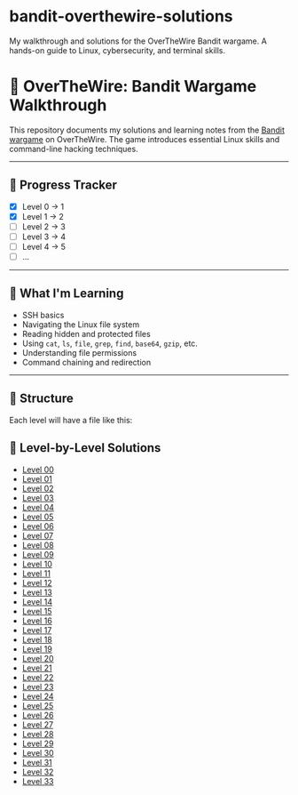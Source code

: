 # bandit-overthewire-solutions
My walkthrough and solutions for the OverTheWire Bandit wargame. A hands-on guide to Linux, cybersecurity, and terminal skills.

# 🐧 OverTheWire: Bandit Wargame Walkthrough

This repository documents my solutions and learning notes from the [Bandit wargame](https://overthewire.org/wargames/bandit/) on OverTheWire. The game introduces essential Linux skills and command-line hacking techniques.

---

## 🔄 Progress Tracker

- [x] Level 0 → 1
- [x] Level 1 → 2
- [ ] Level 2 → 3
- [ ] Level 3 → 4
- [ ] Level 4 → 5
- [ ] ...

---

## 🧠 What I'm Learning

- SSH basics
- Navigating the Linux file system
- Reading hidden and protected files
- Using `cat`, `ls`, `file`, `grep`, `find`, `base64`, `gzip`, etc.
- Understanding file permissions
- Command chaining and redirection

---

## 📂 Structure

Each level will have a file like this:
## 📂 Level-by-Level Solutions

- [Level 00](./level00.md)
- [Level 01](./level01.md)
- [Level 02](./level02.md)
- [Level 03](./level03.md)
- [Level 04](./level04.md)
- [Level 05](./level05.md)
- [Level 06](./level06.md)
- [Level 07](./level07.md)
- [Level 08](./level08.md)
- [Level 09](./level09.md)
- [Level 10](./level10.md)
- [Level 11](./level11.md)
- [Level 12](./level12.md)
- [Level 13](./level13.md)
- [Level 14](./level14.md)
- [Level 15](./level15.md)
- [Level 16](./level16.md)
- [Level 17](./level17.md)
- [Level 18](./level18.md)
- [Level 19](./level19.md)
- [Level 20](./level20.md)
- [Level 21](./level21.md)
- [Level 22](./level22.md)
- [Level 23](./level23.md)
- [Level 24](./level24.md)
- [Level 25](./level25.md)
- [Level 26](./level26.md)
- [Level 27](./level27.md)
- [Level 28](./level28.md)
- [Level 29](./level29.md)
- [Level 30](./level30.md)
- [Level 31](./level31.md)
- [Level 32](./level32.md)
- [Level 33](./level33.md)
